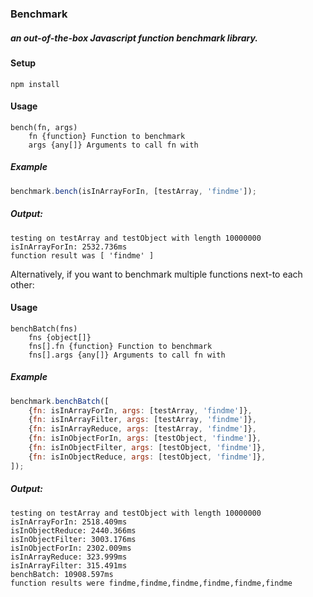 ### Benchmark
##### an out-of-the-box Javascript function benchmark library.

#### Setup
`npm install`

#### Usage
```
bench(fn, args)
    fn {function} Function to benchmark
    args {any[]} Arguments to call fn with
```
##### Example
```javascript
benchmark.bench(isInArrayForIn, [testArray, 'findme']);
```
##### Output:
```text
testing on testArray and testObject with length 10000000
isInArrayForIn: 2532.736ms
function result was [ 'findme' ]
```
Alternatively, if you want to benchmark multiple functions next-to each other:
#### Usage
```
benchBatch(fns)
    fns {object[]}
    fns[].fn {function} Function to benchmark
    fns[].args {any[]} Arguments to call fn with
```
##### Example
```javascript
benchmark.benchBatch([
    {fn: isInArrayForIn, args: [testArray, 'findme']},
    {fn: isInArrayFilter, args: [testArray, 'findme']},
    {fn: isInArrayReduce, args: [testArray, 'findme']},
    {fn: isInObjectForIn, args: [testObject, 'findme']},
    {fn: isInObjectFilter, args: [testObject, 'findme']},
    {fn: isInObjectReduce, args: [testObject, 'findme']},
]);
```
##### Output:
```text
testing on testArray and testObject with length 10000000
isInArrayForIn: 2518.409ms
isInObjectReduce: 2440.366ms
isInObjectFilter: 3003.176ms
isInObjectForIn: 2302.009ms
isInArrayReduce: 323.999ms
isInArrayFilter: 315.491ms
benchBatch: 10908.597ms
function results were findme,findme,findme,findme,findme,findme

```
